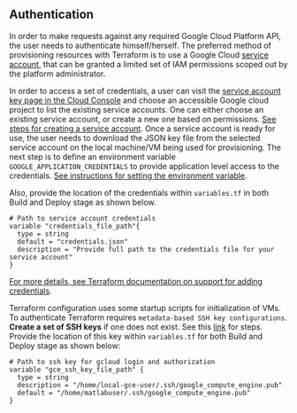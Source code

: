 ## Authentication

In order to make requests against any required Google Cloud Platform API, the user needs to authenticate himself/herself. The preferred method of provisioning resources with Terraform is to use a Google Cloud [service account](https://cloud.google.com/iam/docs/service-accounts), that can be granted a limited set of IAM permissions scoped out by the platform administrator.

In order to access a set of credentials, a user can visit the [service account key page in the Cloud Console](https://console.cloud.google.com/projectselector2/iam-admin/serviceaccounts?supportedpurview=project) and choose an accessible Google cloud project to list the existing service accounts. One can either choose an existing service account, or create a new one based on permissions. [See steps for creating a service account](https://cloud.google.com/docs/authentication/production#create_service_account). Once a service account is ready for use, the user needs to download the JSON key file from the selected service account on the local machine/VM being used for provisioning. The next step is to define an environment variable `GOOGLE_APPLICATION_CREDENTIALS` to provide application level access to the credentials. [See instructions for setting the environment variable](https://cloud.google.com/docs/authentication/production#passing_variable). 

Also, provide the location of the credentials within `variables.tf` in both Build and Deploy stage as shown below.

```
# Path to service account credentials 
variable "credentials_file_path"{
  type = string
  default = "credentials.json"
  description = "Provide full path to the credentials file for your service account"
}
```
[For more details, see Terraform documentation on support for adding credentials](https://registry.terraform.io/providers/hashicorp/google/latest/docs/guides/getting_started#adding-credentials).

Terraform configuration uses some startup scripts for initialization of VMs. To authenticate Terraform requires `metadata-based SSH key configurations`. **Create a set of SSH keys** if one does not exist. See this [link](https://cloud.google.com/compute/docs/instances/adding-removing-ssh-keys#createsshkeys) for steps. Provide the location of this key within `variables.tf` for both Build and Deploy stage as shown below:

```
# Path to ssh key for gcloud login and authorization
variable "gce_ssh_key_file_path" {
  type = string
  description = "/home/local-gce-user/.ssh/google_compute_engine.pub"
  default = "/home/matlabuser/.ssh/google_compute_engine.pub"
}
```

[//]: #  (Copyright 2021 The MathWorks, Inc.)